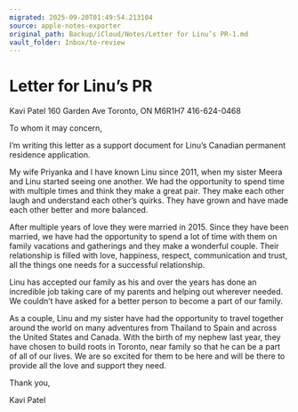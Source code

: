 ```yaml
---
migrated: 2025-09-20T01:49:54.213104
source: apple-notes-exporter
original_path: Backup/iCloud/Notes/Letter for Linu’s PR-1.md
vault_folder: Inbox/to-review
---
```

# Letter for Linu’s PR

Kavi Patel
160 Garden Ave
Toronto, ON
M6R1H7
416-624-0468

To whom it may concern,

I’m writing this letter as a support document for Linu’s Canadian permanent residence application.

My wife Priyanka and I have known Linu since 2011, when my sister Meera and Linu started seeing one another. We had the opportunity to spend time with multiple times and think they make a great pair. They make each other laugh and understand each other’s quirks. They have grown and have made each other better and more balanced. 

After multiple years of love they were married in 2015. Since they have been married, we have had the opportunity to spend a lot of time with them on family vacations and gatherings and they make a wonderful couple. Their relationship is filled with love, happiness, respect, communication and trust, all the things one needs for a successful relationship.

Linu has accepted our family as his and over the years has done an incredible job taking care of my parents and helping out wherever needed. We couldn’t have asked for a better person to become a part of our family. 

As a couple, Linu and my sister have had the opportunity to travel together around the world on many adventures from Thailand to Spain and across the United States and Canada. With the birth of my nephew last year, they have chosen to build roots in Toronto, near family so that he can be a part of all of our lives. We are so excited for them to be here and    will be there to provide all the love and support they need.

Thank you,

Kavi Patel
